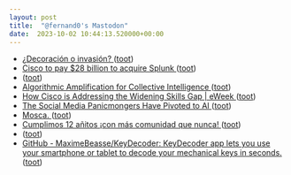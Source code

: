 ```yaml
---
layout: post
title:  "@fernand0's Mastodon"
date:  2023-10-02 10:44:13.520000+00:00
---
```

*  [¿Decoración o invasión? ](https://www.flickr.com/photos/fernand0/53207702275) ([toot](https://mastodon.social/@fernand0/111165010969382284))
*  [Cisco to pay $28 billion to acquire Splunk ](https://www.scmagazine.com/news/cisco-to-pay-28-billion-to-acquire-splun) ([toot](https://mastodon.social/@fernand0/111164997174928457))
*  [ ](https://mastodon.social/users/fernand0/statuses/111164938315294408/activity) ([toot](https://mastodon.social/users/fernand0/statuses/111164938315294408/activity))
*  [Algorithmic Amplification for Collective Intelligence ](http://knightcolumbia.org/content/algorithmic-amplification-for-collective-intelligenc) ([toot](https://mastodon.social/@fernand0/111164773898850139))
*  [How Cisco is Addressing the Widening Skills Gap \| eWeek ](https://www.eweek.com/cloud/how-cisco-is-addressing-the-widening-skills-gap) ([toot](https://mastodon.social/@fernand0/111164548623503583))
*  [The Social Media Panicmongers Have Pivoted to AI ](https://www.thedailybeast.com/the-social-media-panic-mongers-have-pivoted-to-a) ([toot](https://mastodon.social/@fernand0/111164249679811138))
*  [Mosca. ](https://avecesunafoto.wordpress.com/2023/10/01/mosca) ([toot](https://mastodon.social/@fernand0/111160900823586757))
*  [Cumplimos 12 añitos ¡con más comunidad que nunca! ](https://www.luisllamas.es/aniversario-12) ([toot](https://mastodon.social/@fernand0/111160886540608258))
*  [ ](https://mastodon.social/@bdebobpodcast) ([toot](https://mastodon.social/@fernand0/111160741642567735))
*  [GitHub - MaximeBeasse/KeyDecoder: KeyDecoder app lets you use your smartphone or tablet to decode your mechanical keys in seconds. ](https://github.com/MaximeBeasse/KeyDecode) ([toot](https://mastodon.social/@fernand0/111160662168107966))
